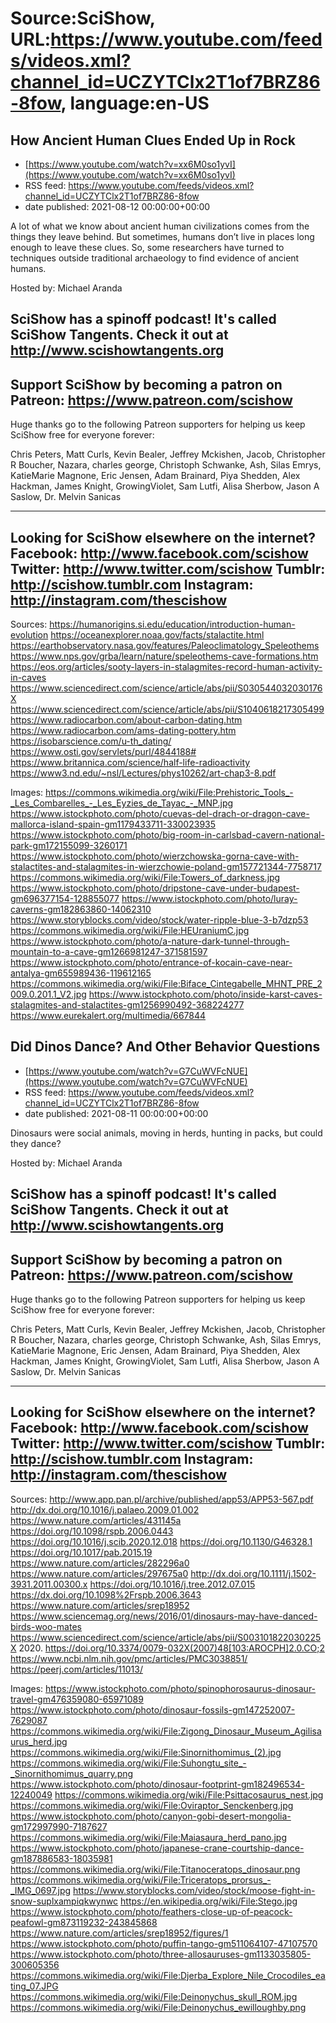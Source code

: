 # Source:SciShow, URL:https://www.youtube.com/feeds/videos.xml?channel_id=UCZYTClx2T1of7BRZ86-8fow, language:en-US

## How Ancient Human Clues Ended Up in Rock
 - [https://www.youtube.com/watch?v=xx6M0so1yvI](https://www.youtube.com/watch?v=xx6M0so1yvI)
 - RSS feed: https://www.youtube.com/feeds/videos.xml?channel_id=UCZYTClx2T1of7BRZ86-8fow
 - date published: 2021-08-12 00:00:00+00:00

A lot of what we know about ancient human civilizations comes from the things they leave behind. But sometimes, humans don’t live in places long enough to leave these clues. So, some researchers have turned to techniques outside traditional archaeology to find evidence of ancient humans.

Hosted by: Michael Aranda

SciShow has a spinoff podcast! It's called SciShow Tangents. Check it out at http://www.scishowtangents.org
----------
Support SciShow by becoming a patron on Patreon: https://www.patreon.com/scishow
----------
Huge thanks go to the following Patreon supporters for helping us keep SciShow free for everyone forever:

Chris Peters, Matt Curls, Kevin Bealer, Jeffrey Mckishen, Jacob, Christopher R Boucher, Nazara, charles george, Christoph Schwanke, Ash, Silas Emrys, KatieMarie Magnone, Eric Jensen, Adam Brainard, Piya Shedden, Alex Hackman, James Knight, GrowingViolet, Sam Lutfi, Alisa Sherbow, Jason A Saslow, Dr. Melvin Sanicas

----------
Looking for SciShow elsewhere on the internet?
Facebook: http://www.facebook.com/scishow
Twitter: http://www.twitter.com/scishow
Tumblr: http://scishow.tumblr.com
Instagram: http://instagram.com/thescishow
----------
Sources:
https://humanorigins.si.edu/education/introduction-human-evolution
https://oceanexplorer.noaa.gov/facts/stalactite.html
https://earthobservatory.nasa.gov/features/Paleoclimatology_Speleothems
https://www.nps.gov/grba/learn/nature/speleothems-cave-formations.htm
https://eos.org/articles/sooty-layers-in-stalagmites-record-human-activity-in-caves
https://www.sciencedirect.com/science/article/abs/pii/S030544032030176X
https://www.sciencedirect.com/science/article/abs/pii/S1040618217305499
https://www.radiocarbon.com/about-carbon-dating.htm
https://www.radiocarbon.com/ams-dating-pottery.htm
https://isobarscience.com/u-th_dating/
https://www.osti.gov/servlets/purl/4844188#
https://www.britannica.com/science/half-life-radioactivity
https://www3.nd.edu/~nsl/Lectures/phys10262/art-chap3-8.pdf

Images:
https://commons.wikimedia.org/wiki/File:Prehistoric_Tools_-_Les_Combarelles_-_Les_Eyzies_de_Tayac_-_MNP.jpg
https://www.istockphoto.com/photo/cuevas-del-drach-or-dragon-cave-mallorca-island-spain-gm1179433711-330023935
https://www.istockphoto.com/photo/big-room-in-carlsbad-cavern-national-park-gm172155099-3260171
https://www.istockphoto.com/photo/wierzchowska-gorna-cave-with-stalactites-and-stalagmites-in-wierzchowie-poland-gm157721344-7758717
https://commons.wikimedia.org/wiki/File:Towers_of_darkness.jpg
https://www.istockphoto.com/photo/dripstone-cave-under-budapest-gm696377154-128855077
https://www.istockphoto.com/photo/luray-caverns-gm182863860-14062310
https://www.storyblocks.com/video/stock/water-ripple-blue-3-b7dzp53
https://commons.wikimedia.org/wiki/File:HEUraniumC.jpg
https://www.istockphoto.com/photo/a-nature-dark-tunnel-through-mountain-to-a-cave-gm1266981247-371581597
https://www.istockphoto.com/photo/entrance-of-kocain-cave-near-antalya-gm655989436-119612165
https://commons.wikimedia.org/wiki/File:Biface_Cintegabelle_MHNT_PRE_2009.0.201.1_V2.jpg
https://www.istockphoto.com/photo/inside-karst-caves-stalagmites-and-stalactites-gm1256990492-368224277
https://www.eurekalert.org/multimedia/667844

## Did Dinos Dance? And Other Behavior Questions
 - [https://www.youtube.com/watch?v=G7CuWVFcNUE](https://www.youtube.com/watch?v=G7CuWVFcNUE)
 - RSS feed: https://www.youtube.com/feeds/videos.xml?channel_id=UCZYTClx2T1of7BRZ86-8fow
 - date published: 2021-08-11 00:00:00+00:00

Dinosaurs were social animals, moving in herds, hunting in packs, but could they dance?

Hosted by: Michael Aranda

SciShow has a spinoff podcast! It's called SciShow Tangents. Check it out at http://www.scishowtangents.org
----------
Support SciShow by becoming a patron on Patreon: https://www.patreon.com/scishow
----------
Huge thanks go to the following Patreon supporters for helping us keep SciShow free for everyone forever:

Chris Peters, Matt Curls, Kevin Bealer, Jeffrey Mckishen, Jacob, Christopher R Boucher, Nazara, charles george, Christoph Schwanke, Ash, Silas Emrys, KatieMarie Magnone, Eric Jensen, Adam Brainard, Piya Shedden, Alex Hackman, James Knight, GrowingViolet, Sam Lutfi, Alisa Sherbow, Jason A Saslow, Dr. Melvin Sanicas

----------
Looking for SciShow elsewhere on the internet?
Facebook: http://www.facebook.com/scishow
Twitter: http://www.twitter.com/scishow
Tumblr: http://scishow.tumblr.com
Instagram: http://instagram.com/thescishow
----------

Sources:
http://www.app.pan.pl/archive/published/app53/APP53-567.pdf 
http://dx.doi.org/10.1016/j.palaeo.2009.01.002 
https://www.nature.com/articles/431145a
https://doi.org/10.1098/rspb.2006.0443 
https://doi.org/10.1016/j.scib.2020.12.018 
https://doi.org/10.1130/G46328.1 
https://doi.org/10.1017/pab.2015.19 
https://www.nature.com/articles/282296a0
https://www.nature.com/articles/297675a0
http://dx.doi.org/10.1111/j.1502-3931.2011.00300.x 
https://doi.org/10.1016/j.tree.2012.07.015 
https://dx.doi.org/10.1098%2Frspb.2006.3643 
https://www.nature.com/articles/srep18952
https://www.sciencemag.org/news/2016/01/dinosaurs-may-have-danced-birds-woo-mates
https://www.sciencedirect.com/science/article/abs/pii/S003101822030225X 2020. 
https://doi.org/10.3374/0079-032X(2007)48[103:AROCPH]2.0.CO;2 
https://www.ncbi.nlm.nih.gov/pmc/articles/PMC3038851/
https://peerj.com/articles/11013/

Images:
https://www.istockphoto.com/photo/spinophorosaurus-dinosaur-travel-gm476359080-65971089
https://www.istockphoto.com/photo/dinosaur-fossils-gm147252007-7629087
https://commons.wikimedia.org/wiki/File:Zigong_Dinosaur_Museum_Agilisaurus_herd.jpg
https://commons.wikimedia.org/wiki/File:Sinornithomimus_(2).jpg
https://commons.wikimedia.org/wiki/File:Suhongtu_site_-_Sinornithomimus_quarry.png
https://www.istockphoto.com/photo/dinosaur-footprint-gm182496534-12240049
https://commons.wikimedia.org/wiki/File:Psittacosaurus_nest.jpg
https://commons.wikimedia.org/wiki/File:Oviraptor_Senckenberg.jpg
https://www.istockphoto.com/photo/canyon-gobi-desert-mongolia-gm172997990-7187627
https://commons.wikimedia.org/wiki/File:Maiasaura_herd_pano.jpg
https://www.istockphoto.com/photo/japanese-crane-courtship-dance-gm187886583-18035981
https://commons.wikimedia.org/wiki/File:Titanoceratops_dinosaur.png
https://commons.wikimedia.org/wiki/File:Triceratops_prorsus_-_IMG_0697.jpg
https://www.storyblocks.com/video/stock/moose-fight-in-snow-suplxampiqkwynwc
https://en.wikipedia.org/wiki/File:Stego.jpg
https://www.istockphoto.com/photo/feathers-close-up-of-peacock-peafowl-gm873119232-243845868
https://www.nature.com/articles/srep18952/figures/1
https://www.istockphoto.com/photo/puffin-tango-gm511064107-47107570
https://www.istockphoto.com/photo/three-allosauruses-gm1133035805-300605356
https://commons.wikimedia.org/wiki/File:Djerba_Explore_Nile_Crocodiles_eating_07.JPG
https://commons.wikimedia.org/wiki/File:Deinonychus_skull_ROM.jpg
https://commons.wikimedia.org/wiki/File:Deinonychus_ewilloughby.png

